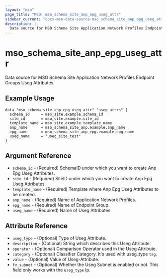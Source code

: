 ```yaml
---
layout: "mso"
page_title: "MSO: mso_schema_site_anp_epg_useg_attr"
sidebar_current: "docs-mso-data-source-mso_schema_site_anp_epg_useg_attr"
description: |-
  Data source for MSO Schema Site Application Network Profiles Endpoint Groups Useg Attributes.
---
```


# mso_schema_site_anp_epg_useg_attr #

Data source for MSO Schema Site Application Network Profiles Endpoint Groups Useg Attributes.

## Example Usage ##

```hcl
data "mso_schema_site_anp_epg_useg_attr" "useg_attrs" {
  schema_id     = mso_site.example.schema_id
  site_id       = mso_site.example.site_id
  template_name = mso_site.example.template_name
  anp_name      = mso_schema_site_anp.example.anp_name
  epg_name      = mso_schema_site_anp_epg.example.epg_name
  useg_name     = "useg_site_test"
}
```

## Argument Reference ##

* `schema_id`     - (Required) SchemaID under which you want to create Anp Epg Useg Attributes.
* `site_id`       - (Required) SiteID under which you want to create Anp Epg Useg Attributes.
* `template_name` - (Required) Template where Anp Epg Useg Attributes to be created.
* `anp_name`      - (Required) Name of Application Network Profiles.
* `epg_name`      - (Required) Name of Endpoint Group.
* `useg_name`          - (Required) Name of Useg Attributes.

## Attribute Reference ##

* `useg_type`   - (Optional) Type of Useg Attribute.
* `description` - (Optional) String which describes this Useg Attribute.
* `operator`    - (Optional) Comparison Operator used in the Useg Attribute.
* `category`    - (Optional) Classifier Category. It's used with useg_type `tag`.
* `value`       - (Optional) Value of Useg-Attribute.
* `fv_subnet`   - (Optional) Whether the Useg Subnet is enabled or not. This field only works with the `useg_type` Ip.
